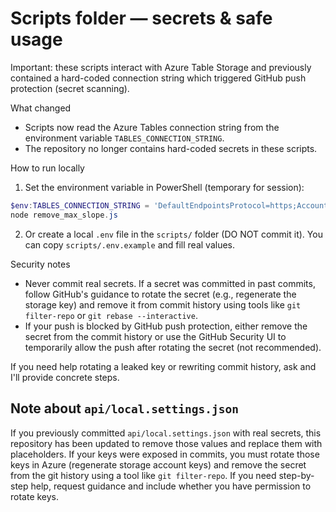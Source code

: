 # Scripts folder — secrets & safe usage

Important: these scripts interact with Azure Table Storage and previously contained a hard-coded connection string which triggered GitHub push protection (secret scanning).

What changed
- Scripts now read the Azure Tables connection string from the environment variable `TABLES_CONNECTION_STRING`.
- The repository no longer contains hard-coded secrets in these scripts.

How to run locally
1. Set the environment variable in PowerShell (temporary for session):

```powershell
$env:TABLES_CONNECTION_STRING = 'DefaultEndpointsProtocol=https;AccountName=...;AccountKey=...;EndpointSuffix=core.windows.net'
node remove_max_slope.js
```

2. Or create a local `.env` file in the `scripts/` folder (DO NOT commit it). You can copy `scripts/.env.example` and fill real values.

Security notes
- Never commit real secrets. If a secret was committed in past commits, follow GitHub's guidance to rotate the secret (e.g., regenerate the storage key) and remove it from commit history using tools like `git filter-repo` or `git rebase --interactive`.
- If your push is blocked by GitHub push protection, either remove the secret from the commit history or use the GitHub Security UI to temporarily allow the push after rotating the secret (not recommended).

If you need help rotating a leaked key or rewriting commit history, ask and I'll provide concrete steps.

Note about `api/local.settings.json`
-----------------------------------
If you previously committed `api/local.settings.json` with real secrets, this repository has been updated to remove those values and replace them with placeholders. If your keys were exposed in commits, you must rotate those keys in Azure (regenerate storage account keys) and remove the secret from the git history using a tool like `git filter-repo`. If you need step-by-step help, request guidance and include whether you have permission to rotate keys.
